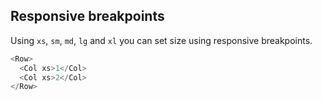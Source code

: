 ## Responsive breakpoints

Using `xs`, `sm`, `md`, `lg` and `xl` you can set size using responsive breakpoints.

```js
<Row>
  <Col xs>1</Col>
  <Col xs>2</Col>
</Row>
```
